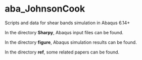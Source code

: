 # aba_JohnsonCook
Scripts and data for shear bands simulation in Abaqus 6.14+

In the directory **Sharpy**, Abaqus input files can be found.

In the directory **figure**, Abaqus simulation results can be found.

In the directory **ref**, some related papers can be found.
